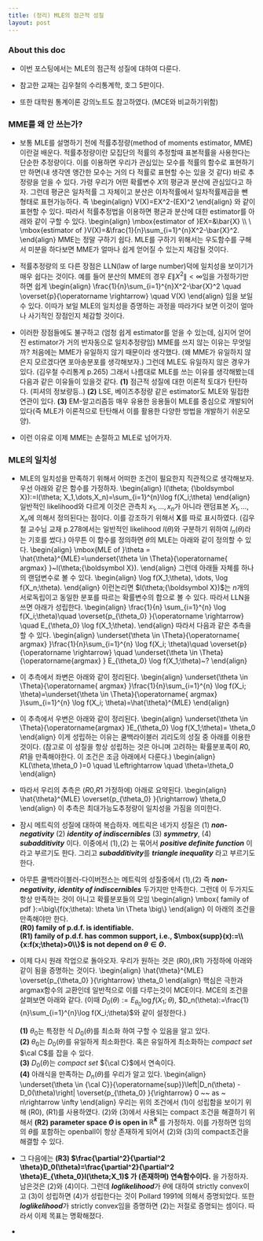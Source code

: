 ```yaml
---
title: (정리) MLE의 점근적 성질 
layout: post
---
```


### About this doc

- 이번 포스팅에서는 MLE의 점근적 성질에 대하여 다룬다. 

- 참고한 교재는 김우철의 수리통계학, 호그 5판이다. 

- 또한 대학원 통계이론 강의노트도 참고하였다. (MCE와 비교하기위함)


### MME를 왜 안 쓰는가? 

- 보통 MLE를 설명하기 전에 적률추정량(method of moments estimator, MME)이란걸 배운다. 적률추정량이란 모집단의 적률의 추정할때 표본적률을 사용한다는 단순한 추정량이다. 이를 이용하면 우리가 관심있는 모수를 적률의 함수로 표현하기만 하면(내 생각엔 앵간한 모수는 거의 다 적률로 표현할 수는 있을 것 같다) 바로 추정량을 얻을 수 있다. 가령 우리가 어떤 확률변수 $X$의 평균과 분산에 관심있다고 하자. 그런데 평균은 일차적률 그 자체이고 분산은 이차적률에서 일차적률제곱을 뺀 형태로 표현가능하다. 즉 
\begin{align}
V(X)=EX^2-(EX)^2 
\end{align}
와 같이 표현할 수 있다. 따라서 적률추정법을 이용하면 평균과 분산에 대한 estimator를 아래와 같이 구할 수 있다. 
\begin{align}
\mbox{estimator of }EX=&\bar{X} \\\\ \\
\mbox{estimator of }V(X)=&\frac{1}{n}\sum_{i=1}^{n}X^2-\bar{X}^2.
\end{align}
MME는 정말 구하기 쉽다. MLE를 구하기 위해서는 우도함수를 구해서 미분을 하다보면 MME가 얼마나 쉽게 얻어질 수 있는지 체감될 것이다. 

- 적률추정량의 또 다른 장점은 LLN(law of large number)덕에 일치성을 보이기가 매우 쉽다는 것이다. 예를 들어 분산의 MME의 경우 $E\|X^2\|<\infty$임을 가정하기만 하면 쉽게 
\begin{align}
\frac{1}{n}\sum_{i=1}^{n}X^2-\bar{X}^2 \quad \overset{p}{\operatorname \rightarrow} \quad V(X)
\end{align}
임을 보일 수 있다. 이따가 보일 MLE의 일치성을 증명하는 과정을 따라가다 보면 이것이 얼마나 사기적인 장점인지 체감할 것이다. 

- 이러한 장점들에도 불구하고 (엄청 쉽게 estimator를 얻을 수 있는데, 심지어 얻어진 estimator가 거의 반자동으로 일치추정량임) MME를 쓰지 않는 이유는 무엇일까? 처음에는 MME가 유일하지 않기 때문이라 생각했다. (왜 MME가 유일하지 않은지 모르겠다면 포아송분포를 생각해보자.) 그런데 MLE도 유일하지 않은 경우가 있다. (김우철 수리통계 p.265) 그래서 나름대로 MLE를 쓰는 이유를 생각해봤는데 다음과 같은 이유들이 있을것 같다. **(1)** 점근적 성질에 대한 이론적 토대가 탄탄하다. (피셔의 정보량등..) **(2)** LSE, 베이즈추정량 같은 estimator도 MLE와 밀접한 연관이 있다. **(3)** EM-알고리즘등 매우 유용한 응용들이 MLE를 중심으로 개발되어 있다(즉 MLE가 이론적으로 탄탄해서 이를 활용한 다양한 방법을 개발하기 쉬운모양). 

- 이런 이유로 이제 MME는 손절하고 MLE로 넘어가자. 

### MLE의 일치성 

- MLE의 일치성을 만족하기 위해서 어떠한 조건이 필요한지 직관적으로 생각해보자. 우선 아래와 같은 함수를 가정하자. 
\begin{align}
l(\theta; {\boldsymbol X}):=l(\theta; X_1,\dots,X_n)=\sum_{i=1}^{n}\log f(X_i;\theta)
\end{align}
일반적인 likelihood와 다르게 이것은 관측치 $x_1,\dots,x_n$가 아니라 랜덤표본 $X_1,\dots,X_n$에 의해서 정의된다는 점이다. 이를 강조하기 위해서 ${\boldsymbol X}$를 따로 표시하였다. (김우철 교수님 교재 p.278에서는 일반적인 likelihood $l(\theta)$와 구분하기 위하여 $l_n(\theta)$라는 기호를 썼다.) 아무튼 이 함수를 정의하면 $\theta$의 MLE는 아래와 같이 정의할 수 있다.
\begin{align}
\mbox{MLE of }\theta = \hat{\theta}^{MLE}=\underset{\theta \in \Theta}{\operatorname{ argmax} }~l(\theta;{\boldsymbol X}).
\end{align}
그런데 아래들 자체를 하나의 랜덤변수로 볼 수 있다. 
\begin{align}
\log f(X_1;\theta), \dots, \log f(X_n;\theta). 
\end{align}
이런논리면 $l(\theta;\{\boldsymbol X})$는 $n$개의 서로독립이고 동일한 분포를 따르는 확률변수의 합으로 볼 수 있다. 따라서 LLN을 쓰면 아래가 성립한다. 
\begin{align}
\frac{1}{n} \sum_{i=1}^{n} \log f(X_i;\theta)\quad \overset{p_{\theta_0} }{\operatorname \rightarrow} \quad E_{\theta_0} \log f(X_1;\theta).
\end{align}
따라서 다음과 같은 추측을 할 수 있다. 
\begin{align}
\underset{\theta \in \Theta}{\operatorname{ argmax} }\frac{1}{n}\sum_{i=1}^{n} \log f(X_i; \theta)\quad \overset{p}{\operatorname \rightarrow} \quad \underset{\theta \in \Theta}{\operatorname{argmax} } E_{\theta_0} \log f(X_1;\theta)~?
\end{align}

- 이 추측에서 좌변은 아래와 같이 정리된다. 
\begin{align}
\underset{\theta \in \Theta}{\operatorname{ argmax} }\frac{1}{n}\sum_{i=1}^{n} \log f(X_i; \theta)=\underset{\theta \in \Theta}{\operatorname{ argmax} }\sum_{i=1}^{n} \log f(X_i; \theta)=\hat{\theta}^{MLE}
\end{align}

- 이 추측에서 우변은 아래와 같이 정리된다. 
\begin{align}
\underset{\theta \in \Theta}{\operatorname{argmax} }E_{\theta_0} \log f(X_1;\theta)= \theta_0
\end{align}
이게 성립하는 이유는 쿨백라이블러 괴리도의 성질 중 아래를 이용한 것이다. (참고로 이 성질을 항상 성립하는 것은 아니며 고려하는 확률분포족이 $R0$, $R1$을 만족해야한다. 이 조건은 조금 아래에서 다룬다.)
\begin{align}
KL(\theta,\theta_0 )=0 \quad \Leftrightarrow \quad \theta=\theta_0
\end{align}

- 따라서 우리의 추측은 ($R0$,$R1$ 가정하에) 아래로 요약된다. 
\begin{align}
\hat{\theta}^{MLE} \overset{p_{\theta_0} }{\rightarrow} \theta_0
\end{align}
이 추측은 최대가능도추정량이 일치성을 가짐을 의미한다. 

- 잠시 메트릭의 성질에 대하여 복습하자. 메트릭은 네가지 성질은 (1) ***non-negativity*** (2) ***identity of indiscernibles*** (3) ***symmetry***, (4) ***subadditivity*** 이다. 이중에서 (1),(2) 는 묶어서 ***positive definite function*** 이라고 부르기도 한다. 그리고 ***subadditivity***를 ***triangle inequality*** 라고 부르기도 한다. 

- 아무튼 쿨백라이블러-다이버전스는 메트릭의 성질중에서 (1),(2) 즉 ***non-negativity***, ***identity of indiscernibles*** 두가지만 만족한다. 그런데 이 두가지도 항상 만족하는 것이 아니고 확률분포들의 모임
\begin{align}
\mbox{ family of pdf }:=\big\\{f(x;\theta): \theta \in \Theta \big\\}
\end{align}
이 아래의 조건을 만족해야만 한다. <br/>
**(R0) family of p.d.f. is identifiable.** <br/>
**(R1) family of p.d.f. has common support, i.e., $\mbox{supp}(x):=\\{x:f(x;\theta)>0\\}$ is not depend on  $\theta\in \Theta$.**

- 이제 다시 원래 작업으로 돌아오자. 우리가 원하는 것은 (R0),(R1) 가정하에 아래와 같이 됨을 증명하는 것이다. 
\begin{align}
\hat{\theta}^{MLE} \overset{p_{\theta_0} }{\rightarrow} \theta_0
\end{align}
핵심은 극한과 argmax함수의 교환인데 일반적으로 이를 다루는것이 MCE이다. MCE의 조건을 살펴보면 아래와 같다. (이때 $D_0(\theta):=E_{\theta_0} \log f(X_1;\theta)$, $D_n(\theta):=\frac{1}{n}\sum_{i=1}^{n}\log f(X_i;\theta)$와 같이 설정한다.) <br/><br/>
**(1)** $\theta_0$는 특정한 식 $D_0(\theta)$를 최소화 하여 구할 수 있음을 알고 있다. <br/>
**(2)** $\theta_0$는 $D_0(\theta)$를 유일하게 최소화한다. 혹은 유일하게 최소화하는 *compact set* $\cal C$를 잡을 수 있다. <br/>
**(3)** $D_0(\theta)$는 *compact set* ${\cal C}$에서 연속이다. <br/>
**(4)** 아래식을 만족하는 $D_n(\theta)$를 우리가 알고 있다. 
\begin{align}
\underset{\theta \in {\cal C}}{\operatorname{sup}}\left|D_n(\theta) - D_0(\theta)\right|  \overset{p_{\theta_0} }{\rightarrow} 0  ~~ as ~ n\rightarrow \infty
\end{align}
우리는 위의 조건에서 (1)이 성립함을 보이기 위해 (R0), (R1)를 사용하였다. (2)와 (3)에서 사용되는 compact 조건을 해결하기 위해서 **(R2) parameter space $\Theta$ is open in $\mathbb{R}^k$** 를 가정하자. 이를 가정하면 임의의 $\theta$를 포함하는 openball이 항상 존재하게 되어서 (2)와 (3)의 compact조건을 해결할 수 있다. 

- 그 다음에는  **(R3) $\frac{\partial^2}{\partial^2 \theta}D_0(\theta)=\frac{\partial^2}{\partial^2 \theta}E_{\theta_0}l(\theta;X_1)$ 가 (존재하며) 연속함수이다.** 을 가정하자. 남은것은 (2)와 (4)이다. 그런데 ***loglikelihood***가 $\theta$에 대하여 strictly convex이고 (3)이 성립하면 (4)가 성립한다는 것이 Pollard 1991에 의해서 증명되었다. 또한 ***loglikelihood***가 strictly convex임을 증명하면 (2)는 저절로 증명되는 셈이다. 따라서 이제 목표는 명확해졌다. 

- 

